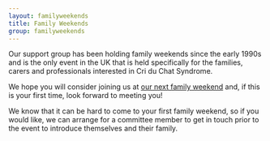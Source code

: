 ```yaml
---
layout: familyweekends
title: Family Weekends
group: familyweekends
---
```


Our support group has been holding family weekends since the early 1990s and is the only event in the UK that is held specifically for the families, carers and professionals interested in Cri du Chat Syndrome.

We hope you will consider joining us at [our next family weekend](2013/index.html) and, if this is your first time, look forward to meeting you!

We know that it can be hard to come to your first family weekend, so if you would like, we can arrange for a committee member to get in touch prior to the event to introduce themselves and their family.


